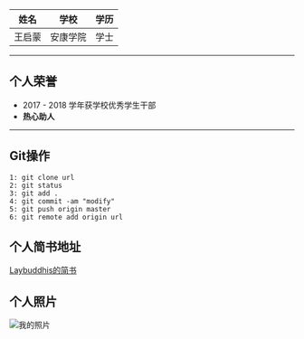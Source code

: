 
|姓名|学校|学历|
|:--:|:--:|:--:|
|王启蒙|安康学院|学士|
****
## 个人荣誉
- 2017 - 2018 学年获学校优秀学生干部
- **热心助人**
****
## Git操作
```
1: git clone url
2: git status
3: git add .
4: git commit -am "modify"
5: git push origin master
6: git remote add origin url
```
## 个人简书地址
[Laybuddhis的简书](https://www.jianshu.com/u/e4621aacd8ae "LayBuddhis的简书")
## 个人照片
![我的照片](s.cn.bing.net/th?id=OJ.zMppy8OaHdS41A&w=75&h=76&pid=MSNJVFeeds)


